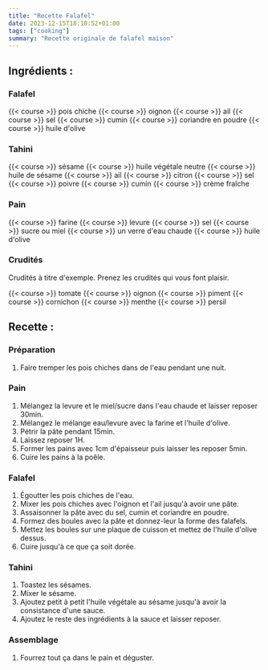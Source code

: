 ```yaml
---
title: "Recette Falafel"
date: 2023-12-15T18:10:52+01:00
tags: ["cooking"]
summary: "Recette originale de falafel maison"
---
```


## Ingrédients :

### Falafel

{{< course >}} pois chiche
{{< course >}} oignon
{{< course >}} ail
{{< course >}} sel
{{< course >}} cumin
{{< course >}} coriandre en poudre
{{< course >}} huile d'olive

### Tahini

{{< course >}} sésame
{{< course >}} huile végétale neutre
{{< course >}} huile de sésame
{{< course >}} ail
{{< course >}} citron
{{< course >}} sel
{{< course >}} poivre
{{< course >}} cumin
{{< course >}} crème fraîche

### Pain

{{< course >}} farine
{{< course >}} levure
{{< course >}} sel
{{< course >}} sucre ou miel
{{< course >}} un verre d'eau chaude
{{< course >}} huile d'olive

### Crudités

Crudités à titre d'exemple.
Prenez les crudités qui vous font plaisir.

{{< course >}} tomate
{{< course >}} oignon
{{< course >}} piment
{{< course >}} cornichon
{{< course >}} menthe
{{< course >}} persil

## Recette :

### Préparation

1. Faire tremper les pois chiches dans de l'eau pendant une nuit.

### Pain

1. Mélangez la levure et le miel/sucre dans l'eau chaude et laisser reposer 30min.
1. Mélangez le mélange eau/levure avec la farine et l'huile d'olive.
1. Pétrir la pâte pendant 15min.
1. Laissez reposer 1H.
1. Former les pains avec 1cm d'épaisseur puis laisser les reposer 5min.
1. Cuire les pains à la poêle.

### Falafel

1. Égoutter les pois chiches de l'eau.
1. Mixer les pois chiches avec l'oignon et l'ail jusqu'à avoir une pâte.
1. Assaisonner la pâte avec du sel, cumin et coriandre en poudre.
1. Formez des boules avec la pâte et donnez-leur la forme des falafels.
1. Mettez les boules sur une plaque de cuisson et mettez de l'huile d'olive dessus.
1. Cuire jusqu'à ce que ça soit dorée.

### Tahini

1. Toastez les sésames.
1. Mixer le sésame.
1. Ajoutez petit à petit l'huile végétale au sésame jusqu'à avoir la consistance d'une sauce.
1. Ajoutez le reste des ingrédients à la sauce et laisser reposer.

### Assemblage

1. Fourrez tout ça dans le pain et déguster.
